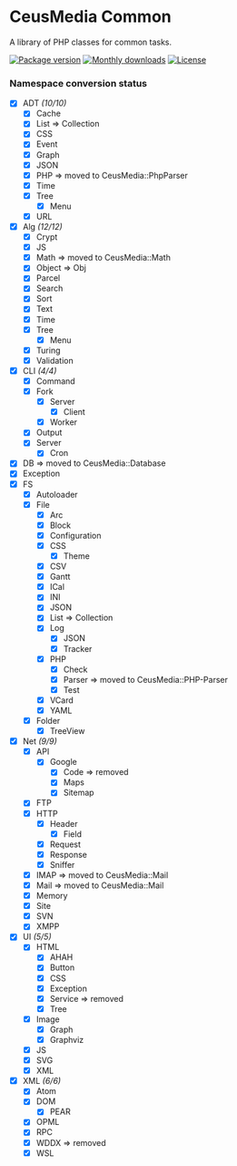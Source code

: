 # CeusMedia Common

A library of PHP classes for common tasks.

[![Package version](http://img.shields.io/packagist/v/ceus-media/common.svg?style=flat-square)](https://packagist.org/packages/ceus-media/common)
[![Monthly downloads](http://img.shields.io/packagist/dt/ceus-media/common.svg?style=flat-square)](https://packagist.org/packages/ceus-media/common)
[![License](https://img.shields.io/packagist/l/ceus-media/common.svg?style=flat-square)](https://packagist.org/packages/ceus-media/common)



### Namespace conversion status

- [x] ADT *(10/10)*
	- [x] Cache
	- [x] List => Collection
	- [x] CSS
	- [x] Event
	- [x] Graph
	- [x] JSON
	- [x] PHP => moved to CeusMedia::PhpParser
	- [x] Time
	- [x] Tree
		- [x] Menu
	- [x] URL
- [x] Alg *(12/12)*
	- [x] Crypt
	- [x] JS
	- [x] Math => moved to CeusMedia::Math
	- [x] Object => Obj
	- [x] Parcel
	- [x] Search
	- [x] Sort
	- [x] Text
	- [x] Time
	- [x] Tree
		- [x] Menu
	- [x] Turing
	- [x] Validation
- [x] CLI  *(4/4)*
	- [x] Command
	- [x] Fork
		- [x] Server
			- [x] Client
		- [x] Worker
	- [x] Output
	- [x] Server
		- [x] Cron
- [x] DB => moved to CeusMedia::Database
- [x] Exception
- [x] FS
	- [x] Autoloader
	- [x] File
		- [x] Arc
		- [x] Block
		- [x] Configuration
		- [x] CSS
			- [x] Theme
		- [x] CSV
		- [x] Gantt
		- [x] ICal
		- [x] INI
		- [x] JSON
		- [x] List => Collection
		- [x] Log
			- [x] JSON
			- [x] Tracker
		- [x] PHP
			- [x] Check
			- [x] Parser => moved to CeusMedia::PHP-Parser
			- [x] Test
		- [x] VCard
		- [x] YAML
	- [x] Folder
		- [x] TreeView
- [x] Net *(9/9)*
	- [x] API
		- [x] Google
			- [x] Code => removed
			- [x] Maps
			- [x] Sitemap
	- [x] FTP
	- [x] HTTP
		- [x] Header
			- [x] Field
		- [x] Request
		- [x] Response
		- [x] Sniffer
	- [x] IMAP => moved to CeusMedia::Mail
	- [x] Mail => moved to CeusMedia::Mail
	- [x] Memory
	- [x] Site
	- [x] SVN
	- [x] XMPP
- [x] UI *(5/5)*
	- [x] HTML
		- [x] AHAH
		- [x] Button
		- [x] CSS
		- [x] Exception
		- [x] Service => removed
		- [x] Tree
	- [x] Image
		- [x] Graph
		- [x] Graphviz
	- [x] JS
	- [x] SVG
	- [x] XML
- [x] XML *(6/6)*
	- [x] Atom
	- [x] DOM
		- [x] PEAR
	- [x] OPML
	- [x] RPC
	- [x] WDDX => removed
	- [x] WSL
